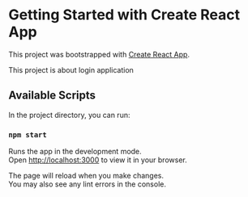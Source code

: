 # Getting Started with Create React App

This project was bootstrapped with [Create React App](https://github.com/facebook/create-react-app).

This project is about login application

## Available Scripts

In the project directory, you can run:

### `npm start`

Runs the app in the development mode.\
Open [http://localhost:3000](http://localhost:3000) to view it in your browser.

The page will reload when you make changes.\
You may also see any lint errors in the console.
